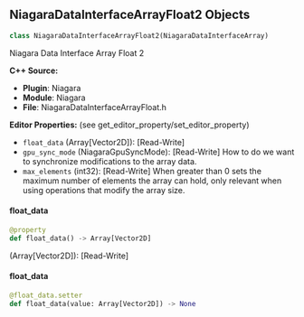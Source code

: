 ## NiagaraDataInterfaceArrayFloat2 Objects

```python
class NiagaraDataInterfaceArrayFloat2(NiagaraDataInterfaceArray)
```

Niagara Data Interface Array Float 2

**C++ Source:**

- **Plugin**: Niagara
- **Module**: Niagara
- **File**: NiagaraDataInterfaceArrayFloat.h

**Editor Properties:** (see get_editor_property/set_editor_property)

- ``float_data`` (Array[Vector2D]):  [Read-Write]
- ``gpu_sync_mode`` (NiagaraGpuSyncMode):  [Read-Write] How to do we want to synchronize modifications to the array data.
- ``max_elements`` (int32):  [Read-Write] When greater than 0 sets the maximum number of elements the array can hold, only relevant when using operations that modify the array size.

<a id="unreal.NiagaraDataInterfaceArrayFloat2.float_data"></a>

#### float_data

```python
@property
def float_data() -> Array[Vector2D]
```

(Array[Vector2D]):  [Read-Write]

<a id="unreal.NiagaraDataInterfaceArrayFloat2.float_data"></a>

#### float_data

```python
@float_data.setter
def float_data(value: Array[Vector2D]) -> None
```

<a id="unreal.NiagaraDataInterfaceArrayFloat3"></a>